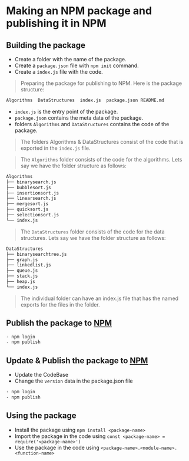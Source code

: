 # Making an NPM package and publishing it in NPM

## Building the package

- Create a folder with the name of the package.
- Create a `package.json` file with `npm init` command.
- Create a `index.js` file with the code.

> Preparing the package for publishing to NPM. Here is the package structure:

```bash
Algorithms  DataStructures  index.js  package.json README.md
```

- `index.js` is the entry point of the package.
- `package.json` contains the meta data of the package.
- folders `Algorithms` and `DataStructures` contains the code of the package.

> The folders Algorithms & DataStructures consist of the code that is exported in the `index.js` file.

> The `Algorithms` folder consists of the code for the algorithms. Lets say we have the folder structure as follows:

```bash
Algorithms
├── binarysearch.js
├── bubblesort.js
├── insertionsort.js
├── linearsearch.js
├── mergesort.js
├── quicksort.js
├── selectionsort.js
└── index.js
```

> The `DataStructures` folder consists of the code for the data structures. Lets say we have the folder structure as follows:

```bash
DataStructures
├── binarysearchtree.js
├── graph.js
├── linkedlist.js
├── queue.js
├── stack.js
├── heap.js
└── index.js
```

> The individual folder can have an index.js file that has the named exports for the files in the folder.

## Publish the package to [NPM](https://www.npmjs.com/)

```bash
- npm login
- npm publish
```

## Update & Publish the package to [NPM](https://www.npmjs.com/)

- Update the CodeBase
- Change the `version` data in the package.json file

```bash
- npm login
- npm publish
```

## Using the package

- Install the package using `npm install <package-name>`
- Import the package in the code using `const <package-name> = require('<package-name>')`
- Use the package in the code using `<package-name>.<module-name>.<function-name>`
